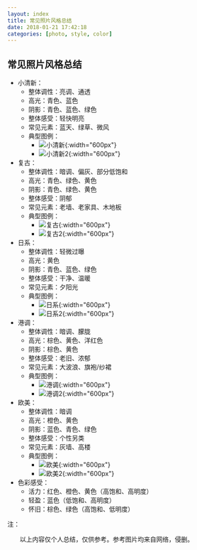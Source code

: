 ```yaml
---
layout: index
title: 常见照片风格总结
date: 2018-01-21 17:42:18
categories: [photo, style, color]
---
```


常见照片风格总结
---

* 小清新：
  * 整体调性：亮调、通透
  * 高光：青色、蓝色
  * 阴影：青色、蓝色、绿色
  * 整体感受：轻快明亮
  * 常见元素：蓝天、绿草、微风
  * 典型图例：
    * ![小清新](/imgs/photo-styles-colors/小清新.jpg){:width="600px"}
    * ![小清新2](/imgs/photo-styles-colors/小清新2.jpg){:width="600px"}
* 复古：
  * 整体调性：暗调、偏灰、部分低饱和
  * 高光：青色、绿色、黄色
  * 阴影：青色、绿色、黄色
  * 整体感受：阴郁
  * 常见元素：老墙、老家具、木地板
  * 典型图例：
    * ![复古](/imgs/photo-styles-colors/复古.jpg){:width="600px"}
    * ![复古2](/imgs/photo-styles-colors/复古2.jpg){:width="600px"}
* 日系：
  * 整体调性：轻微过曝
  * 高光：黄色
  * 阴影：青色、蓝色、绿色
  * 整体感受：干净、温暖
  * 常见元素：夕阳光
  * 典型图例：
    * ![日系](/imgs/photo-styles-colors/日系.jpg){:width="600px"}
    * ![日系2](/imgs/photo-styles-colors/日系2.jpeg){:width="600px"}
* 港调：
  * 整体调性：暗调、朦胧
  * 高光：棕色、黄色、洋红色
  * 阴影：棕色、黄色
  * 整体感受：老旧、浓郁
  * 常见元素：大波浪、旗袍/纱裙
  * 典型图例：
    * ![港调](/imgs/photo-styles-colors/港调.jpg){:width="600px"}
    * ![港调2](/imgs/photo-styles-colors/港调2.png){:width="600px"}
* 欧美：
  * 整体调性：暗调
  * 高光：橙色、黄色
  * 阴影：蓝色、青色、绿色
  * 整体感受：个性另类
  * 常见元素：灰墙、高楼
  * 典型图例：
    * ![欧美](/imgs/photo-styles-colors/欧美.jpg){:width="600px"}
    * ![欧美2](/imgs/photo-styles-colors/欧美2.jpg){:width="600px"}
* 色彩感受：
  * 活力：红色、橙色、黄色（高饱和、高明度）
  * 轻盈：蓝色（低饱和、高明度）
  * 怀旧：棕色、绿色（高饱和、低明度）



注：

　　以上内容仅个人总结，仅供参考。参考图片均来自网络，侵删。